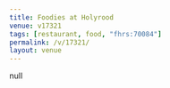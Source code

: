 ```yaml
---
title: Foodies at Holyrood
venue: v17321
tags: [restaurant, food, "fhrs:70084"]
permalink: /v/17321/
layout: venue
---
```

null